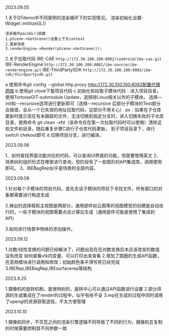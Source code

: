 2023.09.05

1.关于QTdemo中不同案例的渲染循环下的实现情况。
    渲染初始化设置-Widget::initilizeGL()

    渲染循环painGL()函数
    1.pScene->GetScene()设置上下文context
    2.更新场景
    3.renderEngine->Render(pScene->GetScene());

2.关于拉取代码
IBE-CAE             `http://172.30.100.100:8082/simdroid/ibe-cae.git`
IBE-RenderEngine    `http://172.30.100.100:8082/ibe-source/ibe-renderengine.git`
IBE-ThirdPartySDK   `http://172.30.100.100:8082/ibe-sdk/thirdpartysdk.git`

a.使用命令git config --global http.proxy http://172.30.100.100:8082配置代理网络
b.使用git clone下载项目代码
c.初始化和拉取子模块代码：进入项目目录，使用TortoiseGIT-submodule Update，选择除Linux相关以外的子模块，
    选择--init和--recursive选项进行更新即可（选择--recursive 后部分子模块的Test部分会报错，会从一个已失效的地址拉取代码，这部分不用关心）
    ps：如果在子仓库更新时提示现在有未跟踪的文件，无法切换到指定分支时，进入切换失败的子仓库目录，使用命令
    git clean -xfd（该命令仅在第一次拉取代码时可以使用）清除这些文件和目录，随后重复步骤C进行子仓库代码更新。
    到子项目目录下，进行switch chekout即可
d.切换项目分支，进行编译。

2023.09.06

1、如何查找界面功能对应的代码，可以查询UI界面的功能，但是要使用英文
2、场景树的组织形式在哪里进行查询，现阶段有了一些图形的API集成库，调用使用即可。
3、IBEBagRep似乎是场景的全部内容。

2023.09.08

1.针对每个子模块的项目代码，首先去该子模块的项目下寻找文件，所有窗口的对象都需要进行构造生成

2.弹出的选择框和主视图是两部分，通用部件如云图等的视图模型的创建是自动进行的，一些子模块的视图需要点击计算后生成（通用部件可能是使用了集成的API）

3.如何进行场景中物体的添加操作。

2023.09.12

1.对数/线性变换的问题已经解决了，问题出现在在对数变换后本应该改变的数组没有改变
    如何查看vtk的变量，可以打印出来查看
2.增加了圆圈的生成API函数，在高频模块进行调用和修改；初始颜色条平滑写死已经完成
3.IBERep,IBEBagRep,IBEsurfacerep等结构
    
2023.9.25

1.摄像机的旋转机制，是很特别的，旋转中心可以通过API函数进行设置
2.部分资源的生成集成在了render的过程中，似乎有些不妥
3.rep在生成的过程中同时调用了opengl的资源获取途径，不太方便管理

2023.10.10

1.摄像机同步，不页签之间的渲染引擎逻辑不同导致了不同的行为，摄像机在复制的时候需要控制其不同参数一致


